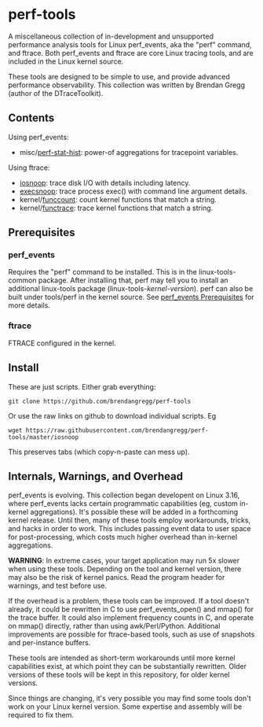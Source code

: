 perf-tools
==========

A miscellaneous collection of in-development and unsupported performance analysis tools for Linux perf_events, aka the "perf" command, and ftrace. Both perf_events and ftrace are core Linux tracing tools, and are included in the Linux kernel source.

These tools are designed to be simple to use, and provide advanced performance observability. This collection was written by Brendan Gregg (author of the DTraceToolkit).

## Contents

Using perf_events:

- misc/[perf-stat-hist](misc/perf-stat-hist): power-of aggregations for tracepoint variables.

Using ftrace:

- [iosnoop](iosnoop): trace disk I/O with details including latency.
- [execsnoop](execsnoop): trace process exec() with command line argument details.
- kernel/[funccount](kernel/funccount): count kernel functions that match a string.
- kernel/[functrace](kernel/functrace): trace kernel functions that match a string.

## Prerequisites

### perf_events

Requires the "perf" command to be installed. This is in the linux-tools-common package. After installing that, perf may tell you to install an additional linux-tools package (linux-tools-_kernel-version_). perf can also be built under tools/perf in the kernel source. See [perf_events Prerequisites](http://www.brendangregg.com/perf.html#Prerequisites) for more details.

### ftrace

FTRACE configured in the kernel.

## Install

These are just scripts. Either grab everything:

```
git clone https://github.com/brendangregg/perf-tools
```

Or use the raw links on github to download individual scripts. Eg

```
wget https://raw.githubusercontent.com/brendangregg/perf-tools/master/iosnoop
```

This preserves tabs (which copy-n-paste can mess up).

## Internals, Warnings, and Overhead

perf_events is evolving. This collection began developent on Linux 3.16, where perf_events lacks certain programmatic capabilities (eg, custom in-kernel aggregations). It's possible these will be added in a forthcoming kernel release. Until then, many of these tools employ workarounds, tricks, and hacks in order to work. This includes passing event data to user space for post-processing, which costs much higher overhead than in-kernel aggregations.

__WARNING__: In extreme cases, your target application may run 5x slower when using these tools. Depending on the tool and kernel version, there may also be the risk of kernel panics. Read the program header for warnings, and test before use.

If the overhead is a problem, these tools can be improved. If a tool doesn't already, it could be rewritten in C to use perf_events_open() and mmap() for the trace buffer. It could also implement frequency counts in C, and operate on mmap() directly, rather than using awk/Perl/Python. Additional improvements are possible for ftrace-based tools, such as use of snapshots and per-instance buffers.

These tools are intended as short-term workarounds until more kernel capabilities exist, at which point they can be substantially rewritten. Older versions of these tools will be kept in this repository, for older kernel versions.

Since things are changing, it's very possible you may find some tools don't work on your Linux kernel version. Some expertise and assembly will be required to fix them.
